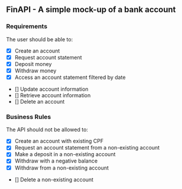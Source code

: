 ## FinAPI - A simple mock-up of a bank account

### Requirements

The user should be able to:
- [x] Create an account
- [x] Request account statement
- [x] Deposit money
- [x] Withdraw money
- [x] Access an account statement filtered by date
- [] Update account information
- [] Retrieve account information
- [] Delete an account

### Business Rules

The API should not be allowed to:
- [x] Create an account with existing CPF
- [x] Request an account statement from a non-existing account
- [x] Make a deposit in a non-existing account
- [x] Withdraw with a negative balance
- [x] Withdraw from a non-existing account
- [] Delete a non-existing account